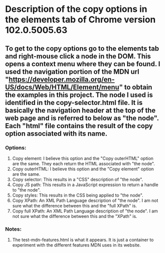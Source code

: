 # Description of the copy options in the elements tab of Chrome version 102.0.5005.63

## To get to the copy options go to the elements tab and right-mouse click a node in the DOM. This opens a context menu where they can be found. I used the navigation portion of the MDN url "https://developer.mozilla.org/en-US/docs/Web/HTML/Element/menu" to obtain the examples in this project. The node I used is identified in the copy-selector.html file. It is basically the navigation header at the top of the web page and is referred to below as "the node". Each "html" file contains the result of the copy option associated with its name.

### Options:

1. Copy element: I believe this option and the "Copy outerHTML" option are the same. They each return the HTML associated with "the node".
1. Copy outerHTML: I believe this option and the "Copy element" option are the same.
1. Copy selector: This results in a "CSS" description of "the node".
1. Copy JS path: This results in a JavaScript expression to return a handle to "the node".
1. Copy styles: This results in the CSS being applied to "the node".
1. Copy XPath: An XML Path Language description of "the node". I am not sure what the difference between this and the "full XPath" is.
1. Copy full XPath: An XML Path Language description of "the node". I am not sure what the difference between this and the "XPath" is.

### Notes:

1. The test-mdn-features.html is what it appears. It is just a container to experiment with the different features MDN uses in its website.
